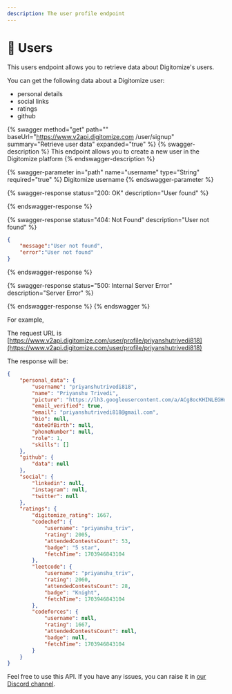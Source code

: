 ```yaml
---
description: The user profile endpoint
---
```


# 👥 Users

This users endpoint allows you to retrieve data about Digitomize's users.&#x20;

You can get the following data about a Digitomize user:

* personal details
* social links
* ratings
* github

{% swagger method="get" path="" baseUrl="https://www.v2api.digitomize.com /user/signup" summary="Retrieve user data" expanded="true" %}
{% swagger-description %}
This endpoint allows you to create a new user in the Digitomize platform
{% endswagger-description %}

{% swagger-parameter in="path" name="username" type="String" required="true" %}
Digitomize username
{% endswagger-parameter %}

{% swagger-response status="200: OK" description="User found" %}

{% endswagger-response %}

{% swagger-response status="404: Not Found" description="User not found" %}
```json
{
    "message":"User not found",
    "error":"User not found"
}
```
{% endswagger-response %}

{% swagger-response status="500: Internal Server Error" description="Server Error" %}

{% endswagger-response %}
{% endswagger %}

For example,

The request URL is [https://www.v2api.digitomize.com/user/profile/priyanshutrivedi818](https://www.v2api.digitomize.com/user/profile/priyanshutrivedi818)

The response will be:

```json
{
    "personal_data": {
        "username": "priyanshutrivedi818",
        "name": "Priyanshu Trivedi",
        "picture": "https://lh3.googleusercontent.com/a/ACg8ocKHINLEGHdSrFO_D1TqPMqX3UhLKuYfYKNCN5QCiU-3=s96-c",
        "email_verified": true,
        "email": "priyanshutrivedi818@gmail.com",
        "bio": null,
        "dateOfBirth": null,
        "phoneNumber": null,
        "role": 1,
        "skills": []
    },
    "github": {
        "data": null
    },
    "social": {
        "linkedin": null,
        "instagram": null,
        "twitter": null
    },
    "ratings": {
        "digitomize_rating": 1667,
        "codechef": {
            "username": "priyanshu_triv",
            "rating": 2005,
            "attendedContestsCount": 53,
            "badge": "5 star",
            "fetchTime": 1703946843104
        },
        "leetcode": {
            "username": "priyanshu_triv",
            "rating": 2060,
            "attendedContestsCount": 28,
            "badge": "Knight",
            "fetchTime": 1703946843104
        },
        "codeforces": {
            "username": null,
            "rating": 1667,
            "attendedContestsCount": null,
            "badge": null,
            "fetchTime": 1703946843104
        }
    }
}
```

Feel free to use this API. If you have any issues, you can raise it in [our Discord channel](https://discord.com/invite/bsbBytBqBc).
